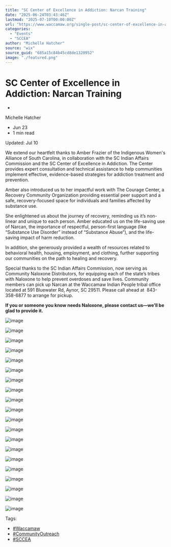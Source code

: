 ```yaml
---
title: "SC Center of Excellence in Addiction: Narcan Training"
date: "2025-06-24T03:43:46Z"
lastmod: "2025-07-10T00:00:00Z"
url: "https://www.waccamaw.org/single-post/sc-center-of-excellence-in-addiction-narcan-training"
categories:
  - "Events"
  - "SCCEA"
author: "Michelle Hatcher"
source: "wix"
source_guid: "685a15c84b45cd8de1320952"
image: "./featured.png"
---
```


# SC Center of Excellence in Addiction: Narcan Training

-

Michelle Hatcher
- Jun 23
- 1 min read

Updated: Jul 10

We extend our heartfelt thanks to Amber Frazier of the Indigenous Women's Alliance of South Carolina, in collaboration with the SC Indian Affairs Commission and the SC Center of Excellence in Addiction. The Center provides expert consultation and technical assistance to help communities implement effective, evidence-based strategies for addiction treatment and prevention.

Amber also introduced us to her impactful work with The Courage Center, a Recovery Community Organization providing essential peer support and a safe, recovery-focused space for individuals and families affected by substance use.

She enlightened us about the journey of recovery, reminding us it’s non-linear and unique to each person. Amber educated us on the life-saving use of Narcan, the importance of respectful, person-first language (like “Substance Use Disorder” instead of “Substance Abuse”), and the life-saving impact of harm reduction.

In addition, she generously provided a wealth of resources related to behavioral health, housing, employment, and clothing, further supporting our communities on the path to healing and recovery.

Special thanks to the SC Indian Affairs Commission, now serving as Community Naloxone Distributors, for equipping each of the state’s tribes with Naloxone to help prevent overdoses and save lives. Community members can pick up Narcan at the Waccamaw Indian People tribal office located at 591 Bluewater Rd, Aynor, SC 29511. Please call ahead at  843-358-6877 to arrange for pickup.

**If you or someone you know needs Naloxone, please contact us—we’ll be glad to provide it.**

![image](https://static.wixstatic.com/media/98a108_b10e904e878d4d19a4340243f20a7c87~mv2.jpg/v1/fill/w_490,h_250,fp_0.50_0.50,q_30,blur_30/98a108_b10e904e878d4d19a4340243f20a7c87~mv2.jpg)

![image](https://static.wixstatic.com/media/98a108_b10e904e878d4d19a4340243f20a7c87~mv2.jpg/v1/fill/w_980,h_500,fp_0.50_0.50,q_90/98a108_b10e904e878d4d19a4340243f20a7c87~mv2.jpg)

![image](https://static.wixstatic.com/media/98a108_dce1503d1e314dd58c1b068c1c18953a~mv2.jpg/v1/fill/w_490,h_250,fp_0.50_0.50,q_30,blur_30/98a108_dce1503d1e314dd58c1b068c1c18953a~mv2.jpg)

![image](https://static.wixstatic.com/media/98a108_dce1503d1e314dd58c1b068c1c18953a~mv2.jpg/v1/fill/w_980,h_500,fp_0.50_0.50,q_90/98a108_dce1503d1e314dd58c1b068c1c18953a~mv2.jpg)

![image](https://static.wixstatic.com/media/98a108_1400077b725b468b8b7a82cc6daddc75~mv2.jpg/v1/fill/w_490,h_250,fp_0.50_0.50,q_30,blur_30/98a108_1400077b725b468b8b7a82cc6daddc75~mv2.jpg)

![image](https://static.wixstatic.com/media/98a108_1400077b725b468b8b7a82cc6daddc75~mv2.jpg/v1/fill/w_980,h_500,fp_0.50_0.50,q_90/98a108_1400077b725b468b8b7a82cc6daddc75~mv2.jpg)

![image](https://static.wixstatic.com/media/98a108_ac60f171072f40df9b3251c564b11575~mv2.jpg/v1/fill/w_490,h_250,fp_0.50_0.50,q_30,blur_30/98a108_ac60f171072f40df9b3251c564b11575~mv2.jpg)

![image](https://static.wixstatic.com/media/98a108_ac60f171072f40df9b3251c564b11575~mv2.jpg/v1/fill/w_980,h_500,fp_0.50_0.50,q_90/98a108_ac60f171072f40df9b3251c564b11575~mv2.jpg)

![image](https://static.wixstatic.com/media/98a108_13d27703eb8e45a481361a99cd56b03c~mv2.jpg/v1/fill/w_490,h_250,fp_0.50_0.50,q_30,blur_30/98a108_13d27703eb8e45a481361a99cd56b03c~mv2.jpg)

![image](https://static.wixstatic.com/media/98a108_13d27703eb8e45a481361a99cd56b03c~mv2.jpg/v1/fill/w_980,h_500,fp_0.50_0.50,q_90/98a108_13d27703eb8e45a481361a99cd56b03c~mv2.jpg)

![image](https://static.wixstatic.com/media/98a108_b57cd23d2dbf4673b6e8a6e118047461~mv2.jpg/v1/fill/w_490,h_250,fp_0.50_0.50,q_30,blur_30/98a108_b57cd23d2dbf4673b6e8a6e118047461~mv2.jpg)

![image](https://static.wixstatic.com/media/98a108_b57cd23d2dbf4673b6e8a6e118047461~mv2.jpg/v1/fill/w_980,h_500,fp_0.50_0.50,q_90/98a108_b57cd23d2dbf4673b6e8a6e118047461~mv2.jpg)

![image](https://static.wixstatic.com/media/98a108_a19d29cf6c33438f8bdaaad43e7c722e~mv2.jpg/v1/fill/w_490,h_250,fp_0.50_0.50,q_30,blur_30/98a108_a19d29cf6c33438f8bdaaad43e7c722e~mv2.jpg)

![image](https://static.wixstatic.com/media/98a108_a19d29cf6c33438f8bdaaad43e7c722e~mv2.jpg/v1/fill/w_980,h_500,fp_0.50_0.50,q_90/98a108_a19d29cf6c33438f8bdaaad43e7c722e~mv2.jpg)

![image](https://static.wixstatic.com/media/98a108_9d62f08e13c44395a5b3379caa0c2c78~mv2.jpg/v1/fill/w_490,h_250,fp_0.50_0.50,q_30,blur_30/98a108_9d62f08e13c44395a5b3379caa0c2c78~mv2.jpg)

![image](https://static.wixstatic.com/media/98a108_9d62f08e13c44395a5b3379caa0c2c78~mv2.jpg/v1/fill/w_980,h_500,fp_0.50_0.50,q_90/98a108_9d62f08e13c44395a5b3379caa0c2c78~mv2.jpg)

![image](https://static.wixstatic.com/media/98a108_6307f16321ae42e789bfe881aa0bec3f~mv2.jpg/v1/fill/w_490,h_250,fp_0.50_0.50,q_30,blur_30/98a108_6307f16321ae42e789bfe881aa0bec3f~mv2.jpg)

![image](https://static.wixstatic.com/media/98a108_6307f16321ae42e789bfe881aa0bec3f~mv2.jpg/v1/fill/w_980,h_500,fp_0.50_0.50,q_90/98a108_6307f16321ae42e789bfe881aa0bec3f~mv2.jpg)

![image](https://static.wixstatic.com/media/98a108_591603d3aac1453f84379de7b170ff06~mv2.jpeg/v1/fill/w_490,h_250,fp_0.50_0.50,q_30,blur_30/98a108_591603d3aac1453f84379de7b170ff06~mv2.jpeg)

![image](https://static.wixstatic.com/media/98a108_591603d3aac1453f84379de7b170ff06~mv2.jpeg/v1/fill/w_980,h_500,fp_0.50_0.50,q_90/98a108_591603d3aac1453f84379de7b170ff06~mv2.jpeg)

Tags:

- [#Waccamaw](https://www.waccamaw.org/updates/tags/waccamaw-1)
- [#CommunityOutreach](https://www.waccamaw.org/updates/tags/communityoutreach)
- [#SCCEA](https://www.waccamaw.org/updates/tags/sccea)

